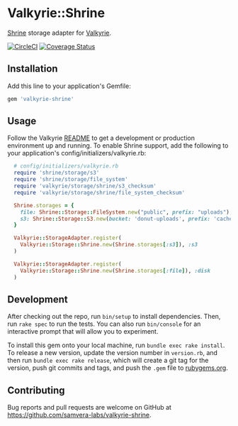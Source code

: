 # Valkyrie::Shrine

[Shrine](http://shrinerb.com/) storage adapter for [Valkyrie](https://github.com/samvera-labs/valkyrie).

[![CircleCI](https://circleci.com/gh/samvera-labs/valkyrie-shrine.svg?style=svg)](https://circleci.com/gh/samvera-labs/valkyrie-shrine)
[![Coverage Status](https://coveralls.io/repos/github/samvera-labs/valkyrie-shrine/badge.svg?branch=master)](https://coveralls.io/github/samvera-labs/valkyrie-shrine?branch=master)

## Installation

Add this line to your application's Gemfile:

```ruby
gem 'valkyrie-shrine'
```

## Usage

Follow the Valkyrie [README](https://github.com/samvera-labs/valkyrie) to get a development or production environment up and running. To enable Shrine support, add the following to your application's config/initializers/valkyrie.rb:

```ruby
  # config/initializers/valkyrie.rb
  require 'shrine/storage/s3'
  require 'shrine/storage/file_system'
  require 'valkyrie/storage/shrine/s3_checksum'
  require 'valkyrie/storage/shrine/file_system_checksum'

  Shrine.storages = {
    file: Shrine::Storage::FileSystem.new("public", prefix: "uploads"),
    s3: Shrine::Storage::S3.new(bucket: 'donut-uploads', prefix: 'cache')
  }

  Valkyrie::StorageAdapter.register(
    Valkyrie::Storage::Shrine.new(Shrine.storages[:s3]), :s3
  )

  Valkyrie::StorageAdapter.register(
    Valkyrie::Storage::Shrine.new(Shrine.storages[:file]), :disk
  )
```

## Development

After checking out the repo, run `bin/setup` to install dependencies. Then, run `rake spec` to run the tests. You can also run `bin/console` for an interactive prompt that will allow you to experiment.

To install this gem onto your local machine, run `bundle exec rake install`. To release a new version, update the version number in `version.rb`, and then run `bundle exec rake release`, which will create a git tag for the version, push git commits and tags, and push the `.gem` file to [rubygems.org](https://rubygems.org).

## Contributing

Bug reports and pull requests are welcome on GitHub at https://github.com/samvera-labs/valkyrie-shrine.
